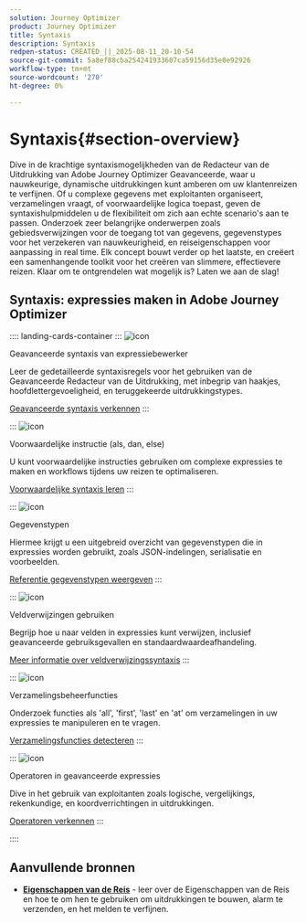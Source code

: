```yaml
---
solution: Journey Optimizer
product: Journey Optimizer
title: Syntaxis
description: Syntaxis
redpen-status: CREATED_||_2025-08-11_20-10-54
source-git-commit: 5a8ef88cba254241933607ca59156d35e0e92926
workflow-type: tm+mt
source-wordcount: '270'
ht-degree: 0%

---
```



# Syntaxis{#section-overview}

Dive in de krachtige syntaxismogelijkheden van de Redacteur van de Uitdrukking van Adobe Journey Optimizer Geavanceerde, waar u nauwkeurige, dynamische uitdrukkingen kunt amberen om uw klantenreizen te verfijnen. Of u complexe gegevens met exploitanten organiseert, verzamelingen vraagt, of voorwaardelijke logica toepast, geven de syntaxishulpmiddelen u de flexibiliteit om zich aan echte scenario&#39;s aan te passen. Onderzoek zeer belangrijke onderwerpen zoals gebiedsverwijzingen voor de toegang tot van gegevens, gegevenstypes voor het verzekeren van nauwkeurigheid, en reiseigenschappen voor aanpassing in real time. Elk concept bouwt verder op het laatste, en creëert een samenhangende toolkit voor het creëren van slimmere, effectievere reizen. Klaar om te ontgrendelen wat mogelijk is? Laten we aan de slag!

## Syntaxis: expressies maken in Adobe Journey Optimizer

:::: landing-cards-container
:::
![icon](https://cdn.experienceleague.adobe.com/icons/code-branch.svg)

Geavanceerde syntaxis van expressiebewerker

Leer de gedetailleerde syntaxisregels voor het gebruiken van de Geavanceerde Redacteur van de Uitdrukking, met inbegrip van haakjes, hoofdlettergevoeligheid, en teruggekeerde uitdrukkingstypes.

[Geavanceerde syntaxis verkennen](../using/building-journeys/expression/generalities.md)
:::

:::
![icon](https://cdn.experienceleague.adobe.com/icons/list-check.svg)

Voorwaardelijke instructie (als, dan, else)

U kunt voorwaardelijke instructies gebruiken om complexe expressies te maken en workflows tijdens uw reizen te optimaliseren.

[Voorwaardelijke syntaxis leren](../using/building-journeys/expression/conditional-instruction.md)
:::

:::
![icon](https://cdn.experienceleague.adobe.com/icons/book.svg)

Gegevenstypen

Hiermee krijgt u een uitgebreid overzicht van gegevenstypen die in expressies worden gebruikt, zoals JSON-indelingen, serialisatie en voorbeelden.

[Referentie gegevenstypen weergeven](../using/building-journeys/expression/data-types.md)
:::

:::
![icon](https://cdn.experienceleague.adobe.com/icons/code-branch.svg)

Veldverwijzingen gebruiken

Begrijp hoe u naar velden in expressies kunt verwijzen, inclusief geavanceerde gebruiksgevallen en standaardwaardeafhandeling.

[Meer informatie over veldverwijzingssyntaxis](../using/building-journeys/expression/field-references.md)
:::

:::
![icon](https://cdn.experienceleague.adobe.com/icons/gear.svg)

Verzamelingsbeheerfuncties

Onderzoek functies als &#39;all&#39;, &#39;first&#39;, &#39;last&#39; en &#39;at&#39; om verzamelingen in uw expressies te manipuleren en te vragen.

[Verzamelingsfuncties detecteren](../using/building-journeys/expression/collection-management-functions.md)
:::

:::
![icon](https://cdn.experienceleague.adobe.com/icons/screwdriver-wrench.svg)

Operatoren in geavanceerde expressies

Dive in het gebruik van exploitanten zoals logische, vergelijkings, rekenkundige, en koordverrichtingen in uitdrukkingen.

[Operatoren verkennen](../using/building-journeys/expression/operators.md)
:::

::::


## Aanvullende bronnen

- **[Eigenschappen van de Reis](../using/building-journeys/expression/journey-properties.md)** - leer over de Eigenschappen van de Reis en hoe te om hen te gebruiken om uitdrukkingen te bouwen, alarm te verzenden, en het melden te verfijnen.
